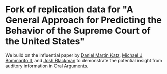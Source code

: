 # Fork of replication data for "A General Approach for Predicting the Behavior of the Supreme Court of the United States"

We build on the influential paper by [Daniel Martin Katz](http://www.law.msu.edu/faculty_staff/profile.php?prof=780), [Michael J Bommarito II](http://bommaritollc.com/), and [Josh Blackman](http://joshblackman.com) to demonstrate the potential insight from auditory information in Oral Arguments.
